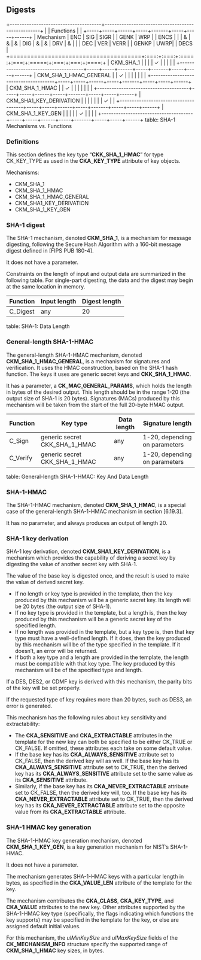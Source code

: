 ## Digests

+--------------------------------------+---------------------------------------------------+
|                                      | Functions                                         |
|                                      +-----+-----+------+-----+-------+-----+-----+------+
| Mechanism                            | ENC | SIG | SIGR |     | GENK  | WRP |     | ENCS |
|                                      |  &  |  &  |  &   | DIG |   &   |  &  | DRV |  &   |
|                                      | DEC | VER | VERR |     | GENKP | UWRP|     | DECS |
+======================================+:===:+:===:+:====:+:===:+:=====:+:===:+:===:+:====:+
| CKM_SHA_1                            |     |     |      |  ✓  |       |     |     |      |
+--------------------------------------+-----+-----+------+-----+-------+-----+-----+------+
| CKM_SHA_1_HMAC_GENERAL               |     |  ✓  |      |     |       |     |     |      |
+--------------------------------------+-----+-----+------+-----+-------+-----+-----+------+
| CKM_SHA_1_HMAC                       |     |  ✓  |      |     |       |     |     |      |
+--------------------------------------+-----+-----+------+-----+-------+-----+-----+------+
| CKM_SHA1_KEY_DERIVATION              |     |     |      |     |       |     |  ✓  |      |
+--------------------------------------+-----+-----+------+-----+-------+-----+-----+------+
| CKM_SHA_1_KEY_GEN                    |     |     |      |     |   ✓   |     |     |      |
+--------------------------------------+-----+-----+------+-----+-------+-----+-----+------+
table: SHA-1 Mechanisms vs. Functions

### Definitions

This section defines the key type “**CKK_SHA_1_HMAC**” for type CK_KEY_TYPE as
used in the **CKA_KEY_TYPE** attribute of key objects.

Mechanisms:

- CKM_SHA_1
- CKM_SHA_1_HMAC
- CKM_SHA_1_HMAC_GENERAL
- CKM_SHA1_KEY_DERIVATION
- CKM_SHA_1_KEY_GEN


### SHA-1 digest

The SHA-1 mechanism, denoted **CKM_SHA_1**, is a mechanism for message
digesting, following the Secure Hash Algorithm with a 160-bit message digest
defined in [FIPS PUB 180-4].

It does not have a parameter.

Constraints on the length of input and output data are summarized in the
following table. For single-part digesting, the data and the digest may begin at
the same location in memory.

| Function | Input length | Digest length |
|----------|--------------|---------------|
| C_Digest | any          | 20            |
table: SHA-1: Data Length

### General-length SHA-1-HMAC

The general-length SHA-1-HMAC mechanism, denoted **CKM_SHA_1_HMAC_GENERAL**, is
a mechanism for signatures and verification. It uses the HMAC construction,
based on the SHA-1 hash function. The keys it uses are generic secret keys and
**CKK_SHA_1_HMAC**.

It has a parameter, a **CK_MAC_GENERAL_PARAMS**, which holds the length in bytes
of the desired output. This length should be in the range 1-20 (the output size
of SHA-1 is 20 bytes). Signatures (MACs) produced by this mechanism will be
taken from the start of the full 20-byte HMAC output.

| Function | Key type       | Data length | Signature length              |
|----------|----------------|-------------|-------------------------------|
| C_Sign   | generic secret CKK_SHA_1_HMAC | any | 1-20, depending on parameters |
| C_Verify | generic secret CKK_SHA_1_HMAC | any | 1-20, depending on parameters |
table: General-length SHA-1-HMAC: Key And Data Length

### SHA-1-HMAC

The SHA-1-HMAC mechanism, denoted **CKM_SHA_1_HMAC**, is a special case of the
general-length SHA-1-HMAC mechanism in section [6.19.3].

It has no parameter, and always produces an output of length 20.

### SHA-1 key derivation

SHA-1 key derivation, denoted **CKM_SHA1_KEY_DERIVATION**, is a mechanism which
provides the capability of deriving a secret key by digesting the value of
another secret key with SHA-1. 

The value of the base key is digested once, and the result is used to make the
value of derived secret key.

* If no length or key type is provided in the template, then the key produced by
  this mechanism will be a generic secret key. Its length will be 20 bytes (the
  output size of SHA-1).
* If no key type is provided in the template, but a length is, then the key
  produced by this mechanism will be a generic secret key of the specified
  length.
* If no length was provided in the template, but a key type is, then that key
  type must have a well-defined length. If it does, then the key produced by
  this mechanism will be of the type specified in the template. If it doesn’t,
  an error will be returned.
* If both a key type and a length are provided in the template, the length must
  be compatible with that key type. The key produced by this mechanism will be
  of the specified type and length.

If a DES, DES2, or CDMF key is derived with this mechanism, the parity bits of
the key will be set properly.

If the requested type of key requires more than 20 bytes, such as DES3, an error
is generated.

This mechanism has the following rules about key sensitivity and extractability:

* The **CKA_SENSITIVE** and **CKA_EXTRACTABLE** attributes in the template for
  the new key can both be specified to be either CK_TRUE or CK_FALSE. If
  omitted, these attributes each take on some default value.
* If the base key has its **CKA_ALWAYS_SENSITIVE** attribute set to CK_FALSE,
  then the derived key will as well. If the base key has its
  **CKA_ALWAYS_SENSITIVE** attribute set to CK_TRUE, then the derived key has
  its **CKA_ALWAYS_SENSITIVE** attribute set to the same value as its
  **CKA_SENSITIVE** attribute.
* Similarly, if the base key has its **CKA_NEVER_EXTRACTABLE** attribute set to
  CK_FALSE, then the derived key will, too. If the base key has its
  **CKA_NEVER_EXTRACTABLE** attribute set to CK_TRUE, then the derived key has
  its **CKA_NEVER_EXTRACTABLE** attribute set to the opposite value from its
  **CKA_EXTRACTABLE** attribute.

### SHA-1 HMAC key generation

The SHA-1-HMAC key generation mechanism, denoted **CKM_SHA_1_KEY_GEN**, is a key
generation mechanism for NIST’s SHA-1-HMAC.

It does not have a parameter.

The mechanism generates SHA-1-HMAC keys with a particular length in bytes, as
specified in the **CKA_VALUE_LEN** attribute of the template for the key.

The mechanism contributes the **CKA_CLASS**, **CKA_KEY_TYPE**, and **CKA_VALUE**
attributes to the new key. Other attributes supported by the SHA-1-HMAC key type
(specifically, the flags indicating which functions the key supports) may be
specified in the template for the key, or else are assigned default initial
values.

For this mechanism, the _ulMinKeySize_ and _ulMaxKeySize_ fields of the
**CK_MECHANISM_INFO** structure specify the supported range of
**CKM_SHA_1_HMAC** key sizes, in bytes.
